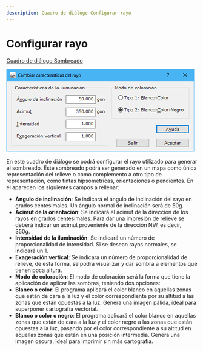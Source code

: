 ```yaml
---
description: Cuadro de diálogo Configurar rayo
---
```


# Configurar rayo

[Cuadro de diálogo Sombreado](./)

![Cuadro de di&#xE1;logo Configurar Rayo](../../../.gitbook/assets/image%20%2886%29.png)

En este cuadro de diálogo se podrá configurar el rayo utilizado para generar el sombreado. Este sombreado podrá ser generado en un mapa como única representación del relieve o como complemento a otro tipo de representación, como tintas hipsométricas, orientaciones o pendientes. En él aparecen los siguientes campos a rellenar:

* **Ángulo de inclinación**: Se indicará el ángulo de inclinación del rayo en grados centesimales. Un ángulo normal de inclinación será de 50g.
* **Acimut de la orientación**: Se indicará el acimut de la dirección de los rayos en grados centesimales. Para dar una impresión de relieve se deberá indicar un acimut proveniente de la dirección NW, es decir, 350g.
* **Intensidad de la iluminación**: Se indicará un número de proporcionalidad de intensidad. Si se desean rayos normales, se indicará un 1.
* **Exageración vertical**: Se indicará un número de proporcionalidad de relieve, de esta forma, se podrá visualizar y dar sombra a elementos que tienen poca altura.
* **Modo de coloración**: El modo de coloración será la forma que tiene la aplicación de aplicar las sombras, teniendo dos opciones:
* **Blanco o color**: El programa aplicará el color blanco en aquellas zonas que están de cara a la luz y el color correspondiente por su altitud a las zonas que están opuestas a la luz. Genera una imagen pálida, ideal para superponer cartografía vectorial.
* **Blanco o color o negro**: El programa aplicará el color blanco en aquellas zonas que están de cara a la luz y el color negro a las zonas que están opuestas a la luz, pasando por el color correspondiente a su altitud en aquellas zonas que están en una posición intermedia. Genera una imagen oscura, ideal para imprimir sin más cartografía.

